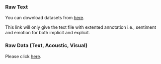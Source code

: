 ### Raw Text

You can download datasets from [here](https://drive.google.com/drive/folders/1dJZyCSm80UZFHwbBRRg89njTDOwPkWa8?usp=sharing).

This link will only give the text file with extented annotation i.e., sentiment and emotion for both implicit and explicit.



### Raw Data (Text, Acoustic, Visual)
Please click [here](https://drive.google.com/file/d/1i9ixalVcXskA5_BkNnbR60sqJqvGyi6E/view).
